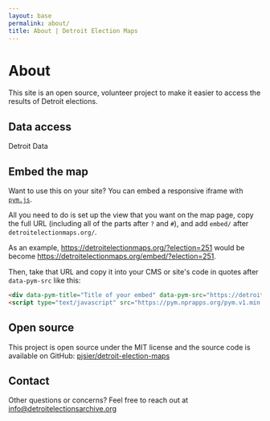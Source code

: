 ```yaml
---
layout: base
permalink: about/
title: About | Detroit Election Maps
---
```


# About

This site is an open source, volunteer project to make it easier to access the results of Detroit elections.

## Data access

Detroit Data

## Embed the map

Want to use this on your site? You can embed a responsive iframe with [`pym.js`](https://blog.apps.npr.org/pym.js/).

All you need to do is set up the view that you want on the map page, copy the full URL (including all of the parts after `?` and `#`), and add `embed/` after `detroitelectionmaps.org/`.

As an example, <https://detroitelectionmaps.org/?election=251> would be become <https://detroitelectionmaps.org/embed/?election=251>.

Then, take that URL and copy it into your CMS or site's code in quotes after `data-pym-src` like this:

```html
<div data-pym-title="Title of your embed" data-pym-src="https://detroitelectionmaps.org/embed/...">Loading...</div>
<script type="text/javascript" src="https://pym.nprapps.org/pym.v1.min.js"></script>
```

## Open source

This project is open source under the MIT license and the source code is available on GitHub: [pjsier/detroit-election-maps](https://github.com/pjsier/detroit-election-maps)

## Contact

Other questions or concerns? Feel free to reach out at [info@detroitelectionsarchive.org](mailto:info@detroitelectionsarchive.org)
